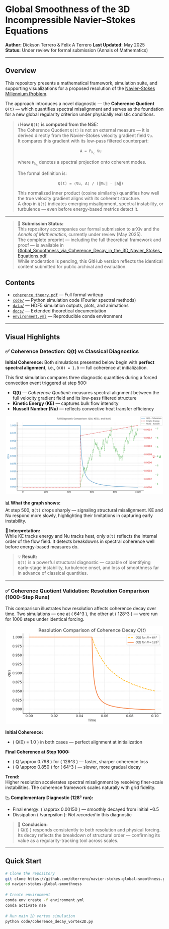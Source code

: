 # Global Smoothness of the 3D Incompressible Navier–Stokes Equations

**Author:** Dickson Terrero & Felix A Terrero
**Last Updated:** May 2025  
**Status:** Under review for formal submission (Annals of Mathematics)

---

<h2>Overview</h2>

<p>This repository presents a mathematical framework, simulation suite, and supporting visualizations for a proposed resolution of the 
<a href="https://www.claymath.org/millennium-problems/navier%E2%80%93stokes-equation" target="_blank">Navier–Stokes Millennium Problem</a>.</p>

<p>The approach introduces a novel diagnostic — the <strong>Coherence Quotient</strong> <code>Q(t)</code> — which quantifies spectral misalignment and serves as the foundation for a new global regularity criterion under physically realistic conditions.</p>

<blockquote>
  <p>ℹ️ <strong>How <code>Q(t)</code> is computed from the NSE:</strong><br>
  The Coherence Quotient <code>Q(t)</code> is not an external measure — it is derived directly from the Navier–Stokes velocity gradient field <code>∇u</code>.<br>
  It compares this gradient with its low-pass filtered counterpart:</p>

  <p align="center"><code>A = P<sub>k<sub>c</sub></sub> ∇u</code></p>

  <p>where <code>P<sub>k<sub>c</sub></sub></code> denotes a spectral projection onto coherent modes.</p>

  <p>The formal definition is:</p>

  <p align="center"><code>Q(t) = ⟨∇u, A⟩ / (‖∇u‖ · ‖A‖)</code></p>

  <p>This normalized inner product (cosine similarity) quantifies how well the true velocity gradient aligns with its coherent structure.<br>
  A drop in <code>Q(t)</code> indicates emerging misalignment, spectral instability, or turbulence — even before energy-based metrics detect it.</p>
</blockquote>

<hr>

<blockquote>
  <p>📝 <strong>Submission Status:</strong><br>
  This repository accompanies our formal submission to arXiv and the <em>Annals of Mathematics</em>, currently under review (May 2025).<br>
  The complete preprint — including the full theoretical framework and proof — is available in 
  <a href="./docs/Global_Smoothness_via_Coherence_Decay_in_the_3D_Navier_Stokes_Equations.pdf">Global_Smoothness_via_Coherence_Decay_in_the_3D_Navier_Stokes_Equations.pdf</a>.<br>
  While moderation is pending, this GitHub version reflects the identical content submitted for public archival and evaluation.
  </p>
</blockquote>

## Contents

- [`coherence_theory.pdf`](./coherence_theory.pdf) — Full formal writeup
- [`code/`](./code) — Python simulation code (Fourier spectral methods)
- [`data/`](./data) — HDF5 simulation outputs, plots, and animations
- [`docs/`](./docs) — Extended theoretical documentation
- [`environment.yml`](./environment.yml) — Reproducible conda environment

---

## Visual Highlights

<h3>✅ Coherence Detection: Q(t) vs Classical Diagnostics</h3>

<p><strong>Initial Coherence:</strong> Both simulations presented below begin with <strong>perfect spectral alignment</strong>, i.e., 
<code>Q(0) = 1.0</code> — full coherence at initialization.</p>

<p>This first simulation compares three diagnostic quantities during a forced convection event triggered at step 500:</p>

<ul>
  <li><strong>Q(t)</strong> — <em>Coherence Quotient</em>: measures spectral alignment between the full velocity gradient field and its low-pass filtered structure</li>
  <li><strong>Kinetic Energy (KE)</strong> — captures bulk flow intensity</li>
  <li><strong>Nusselt Number (Nu)</strong> — reflects convective heat transfer efficiency</li>
</ul>


<p align="center">
  <img src="assets/img/full_diagnostic_comparison_Q(s)_KE_Nu.png" width="500"/>
</p>

<p><strong>📊 What the graph shows:</strong><br>
At step 500, <code>Q(t)</code> drops sharply — signaling structural misalignment. KE and Nu respond more slowly, highlighting their limitations in capturing early instability.</p>

<p><strong>🧠 Interpretation:</strong><br>
While KE tracks energy and Nu tracks heat, only <code>Q(t)</code> reflects the internal order of the flow field. It detects breakdowns in spectral coherence well before energy-based measures do.</p>

<blockquote>
  💡 <strong>Result:</strong><br>
  <code>Q(t)</code> is a powerful structural diagnostic — capable of identifying early-stage instability, turbulence onset, and loss of smoothness far in advance of classical quantities.
</blockquote>


---

### ✅ Coherence Quotient Validation: Resolution Comparison (1000-Step Runs)

This comparison illustrates how resolution affects coherence decay over time. Two simulations — one at \( 64^3 \), the other at \( 128^3 \) — were run for 1000 steps under identical forcing.

<p align="center">
  <img src="assets/img/resolution_comparison_of_coherence_decay_128_64.png" width="500"/>
</p>

**Initial Coherence:**  
- \( Q(0) = 1.0 \) in both cases — perfect alignment at initialization

**Final Coherence at Step 1000:**  
- \( Q \approx 0.798 \) for \( 128^3 \) — faster, sharper coherence loss  
- \( Q \approx 0.850 \) for \( 64^3 \) — slower, more gradual decay

**Trend:**  
Higher resolution accelerates spectral misalignment by resolving finer-scale instabilities. The coherence framework scales naturally with grid fidelity.

**📉 Complementary Diagnostic (128³ run):**  
- Final energy: \( \approx 0.00150 \) — smoothly decayed from initial ~0.5  
- Dissipation \( \varepsilon \): *Not recorded* in this diagnostic

> 🧠 **Conclusion:**  
> \( Q(t) \) responds consistently to both resolution and physical forcing. Its decay reflects the breakdown of structural order — confirming its value as a regularity-tracking tool across scales.

---

## Quick Start

```bash
# Clone the repository
git clone https://github.com/dterrero/navier-stokes-global-smoothness.git
cd navier-stokes-global-smoothness

# Create environment
conda env create -f environment.yml
conda activate nse

# Run main 2D vortex simulation
python code/coherence_decay_vortex2D.py
